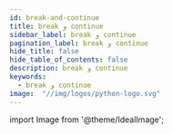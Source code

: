 ```yaml
---
id: break-and-continue
title: break و continue
sidebar_label: break و continue
pagination_label: break و continue
hide_title: false
hide_table_of_contents: false
description: break و continue
keywords:
  - break و continue
image:  "//img/logos/python-logo.svg"
---
```


import Image from '@theme/IdealImage';
